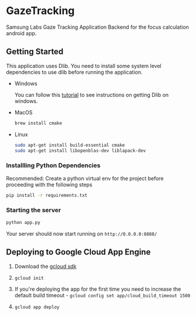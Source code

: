 # GazeTracking

Samsung Labs Gaze Tracking Application
Backend for the focus calculation android app.

## Getting Started
This application uses Dlib. You need to install some system level dependencies to use dlib before running the application.
- Windows

  You can follow this [tutorial](https://www.youtube.com/watch?v=HqjcqpCNiZg) to see instructions on getting Dlib on windows.

- MacOS

  ```bash
  brew install cmake
  ```

- Linux

  ```bash
  sudo apt-get install build-essential cmake
  sudo apt-get install libopenblas-dev liblapack-dev
  ```

### Installling Python Dependencies

Recommended: Create a python virtual env for the project before proceeding with the following steps

```bash
pip install -r requirements.txt
```

### Starting the server

```bash
python app.py
```

Your server should now start running on `http://0.0.0.0:8080/`


## Deploying to Google Cloud App Engine
1. Download the [gcloud sdk](https://cloud.google.com/sdk/docs/downloads-versioned-archives#installation_instructions)

2. `gcloud init`

3. If you're deploying the app for the first time you need to increase the default build timeout - `gcloud config set app/cloud_build_timeout 1500`

4. `gcloud app deploy`
